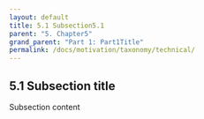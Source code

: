 ```yaml
---
layout: default
title: 5.1 Subsection5.1
parent: "5. Chapter5"
grand_parent: "Part 1: Part1Title"
permalink: /docs/motivation/taxonomy/technical/
---
```


## 5.1 Subsection title

Subsection content
